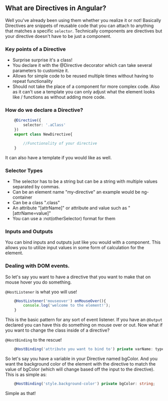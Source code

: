 ## What are Directives in Angular?
Well you've already been using them whether you realize it or not! Basically Directives are snippets of reusable code that you can attach to anything that matches a specific `selector`. Technically components are directives but your directive doesn't have to be just a component. 

### Key points of a Directive
* Surprise surprise it's a class! 
* You declare it with the @Directive decorator which can take several parameters to customize it. 
* Allows for simple code to be reused multiple times without having to repeat functionality
* Should not take the place of a component for more complex code. Also as it can't use a template you can only adjust what the element looks like / functions as without adding more code.


### How do we declare a Directive?
``` typescript
    @Directive({
        selector: '.aClass'
    })
    export class NewDirective{

        //Functionality of your directive
    }
```
It can also have a template if you would like as well.

### Selector Types
* The selector has to be a string but can be a string with multiple values separated by commas. 
* Can be an element name "my-directive" an example would be ng-container
* Can be a class ".class"
* An attribute "[attrName]" or attribute and value such as "[attrName=value]"
* You can use a :not(otherSelector) format for them


### Inputs and Outputs
You can bind inputs and outputs just like you would with a component. This allows you to utilize input values in some form of calculation for the element.

### Dealing with DOM events.
So let's say you want to have a directive that you want to make that on mouse hover you do something.

`@HostListener` is what yoo will use!

``` typescript
    @HostListener('mouseover') onMouseOver(){
        console.log('welcome to the element!');
    }
```

This is the basic pattern for any sort of event listener. If you have an `@Output` declared you can have this do something on mouse over or out.
Now what if you want to change the class inside of a directive? 

`@HostBinding` to the rescue!

``` typescript
    @HostBinding('attribute you want to bind to') private varName: typeOfNeededVar;
```

So let's say you have a variable in your Directive named bgColor. And you want the background color of the element with the directive to match the value of bgColor (which will change based off the input to the directive). This is as simple as:

``` typescript
    @HostBinding('style.background-color') private bgColor: string;
```

Simple as that!